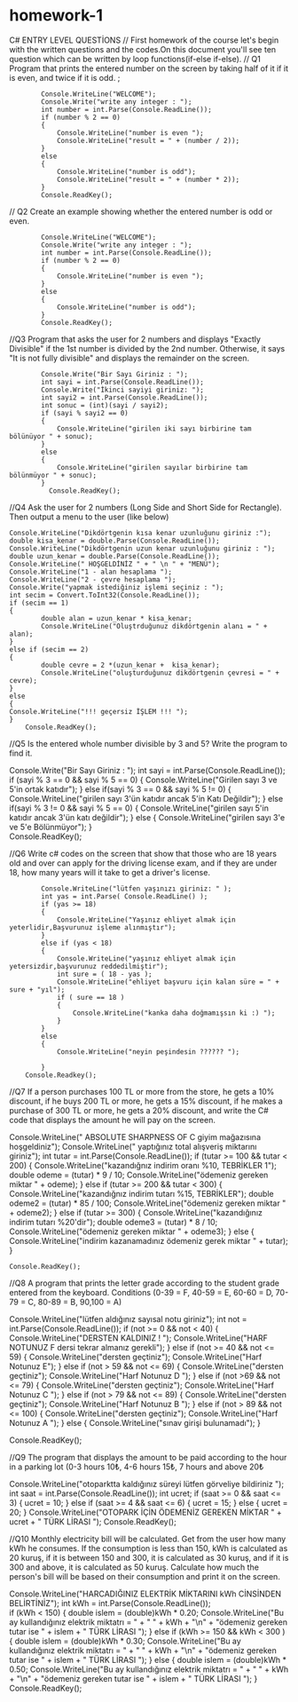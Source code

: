 # homework-1
C# ENTRY LEVEL QUESTİONS
// First homework of the course let's begin with the written questions and the codes.On this document you'll see ten question which can be written by loop functions(if-else if-else).
//   Q1 Program that prints the entered number on the screen by taking half of it if it is even, and twice if it is odd. ;


            Console.WriteLine("WELCOME");
            Console.Write("write any integer : ");
            int number = int.Parse(Console.ReadLine());
            if (number % 2 == 0)
            {
                Console.WriteLine("number is even ");
                Console.WriteLine("result = " + (number / 2));
            }
            else
            {
                Console.WriteLine("number is odd");
                Console.WriteLine("result = " + (number * 2));
            }
            Console.ReadKey();

// Q2 Create an example showing whether the entered number is odd or even.


            Console.WriteLine("WELCOME");
            Console.Write("write any integer : ");
            int number = int.Parse(Console.ReadLine());
            if (number % 2 == 0)
            {
                Console.WriteLine("number is even ");
            }
            else
            {
                Console.WriteLine("number is odd");
            }
            Console.ReadKey();

//Q3 Program that asks the user for 2 numbers and displays "Exactly Divisible" if the 1st number is divided by the 2nd number. Otherwise, it says "It is not fully divisible" and displays the remainder on the screen. 


            Console.Write("Bir Sayı Giriniz : ");
            int sayi = int.Parse(Console.ReadLine());
            Console.Write("İkinci sayiyi giriniz: ");
            int sayi2 = int.Parse(Console.ReadLine());
            int sonuc = (int)(sayi / sayi2);
            if (sayi % sayi2 == 0)
            {
                Console.WriteLine("girilen iki sayı birbirine tam bölünüyor " + sonuc);
            }
            else
            {
                Console.WriteLine("girilen sayılar birbirine tam bölünmüyor " + sonuc);
            }
              Console.ReadKey();

//Q4 Ask the user for 2 numbers (Long Side and Short Side for Rectangle). Then output a menu to the user (like below)



	Console.WriteLine("Dikdörtgenin kısa kenar uzunluğunu giriniz :");
	double kisa_kenar = double.Parse(Console.ReadLine());
	Console.WriteLine("Dikdörtgenin uzun kenar uzunluğunu giriniz : ");
	double uzun_kenar = double.Parse(Console.ReadLine());
	Console.WriteLine(" HOŞGELDİNİZ " + " \n " + "MENÜ");
	Console.WriteLine("1 - alan hesaplama ");
	Console.WriteLine("2 - çevre hesaplama ");
	Console.Write("yapmak istediğiniz işlemi seçiniz : ");
	int secim = Convert.ToInt32(Console.ReadLine());
	if (secim == 1)
	{
    		double alan = uzun_kenar * kisa_kenar;
    		Console.WriteLine("Oluştrduğunuz dikdörtgenin alanı = " + alan);
	}
	else if (secim == 2)
	{
    		double cevre = 2 *(uzun_kenar +  kisa_kenar);
    		Console.WriteLine("oluşturduğunuz dikdörtgenin çevresi = " + cevre);
	}
	else
	{
    Console.WriteLine("!!! geçersiz İŞLEM !!! ");
	}
		Console.ReadKey();



//Q5 Is the entered whole number divisible by 3 and 5? Write the program to find it.


Console.Write("Bir Sayı Giriniz : ");
int sayi = int.Parse(Console.ReadLine());
if (sayi % 3 == 0 && sayi % 5 == 0)
{
    Console.WriteLine("Girilen sayı 3 ve 5'in ortak katıdır");
} 
else if(sayi % 3 == 0 && sayi % 5 != 0)
{
    Console.WriteLine("girilen sayı 3'ün katıdır ancak 5'in Katı Değildir");
}
else if(sayi % 3 != 0 &&  sayi % 5 == 0)
{
    Console.WriteLine("girilen sayı 5'in katıdır ancak 3'ün katı değildir");
}
else
{
    Console.WriteLine("girilen sayı 3'e ve 5'e Bölünmüyor");
}         
Console.ReadKey();


//Q6 Write c# codes on the screen that show that those who are 18 years old and over can apply for the driving license exam, and if they are under 18, how many years will it take to get a driver's license.


            Console.WriteLine("lütfen yaşınızı giriniz: " );
            int yas = int.Parse( Console.ReadLine() );
            if (yas >= 18)
            {
                Console.WriteLine("Yaşınız ehliyet almak için yeterlidir,Başvurunuz işleme alınmıştır");
            }
            else if (yas < 18)
            {
                Console.WriteLine("yaşınız ehliyet almak için yetersizdir,başvurunuz reddedilmiştir");
                int sure = ( 18 - yas );
                Console.WriteLine("ehliyet başvuru için kalan süre = " + sure + "yıl");
                if ( sure == 18 )
                {
                    Console.WriteLine("kanka daha doğmamışsın ki :) ");
                }
            }
            else
            {
                Console.WriteLine("neyin peşindesin ?????? ");  

            }
		Console.Readkey();

//Q7 If a person purchases 100 TL or more from the store, he gets a 10% discount, if he buys 200 TL or more, he gets a 15% discount, if he makes a purchase of 300 TL or more, he gets a 20% discount, and write the C# code that displays the amount he will pay on the screen.


Console.WriteLine(" ABSOLUTE SHARPNESS OF C giyim mağazısına hoşgeldiniz");
Console.WriteLine(" yaptığınız total alışveriş miktarını giriniz");
int tutar = int.Parse(Console.ReadLine());
if (tutar >= 100 && tutar < 200)
{
    Console.WriteLine("kazandığnız indirim oranı %10, TEBRİKLER 1");
    double odeme = (tutar) * 9 / 10;
    Console.WriteLine("ödemeniz gereken miktar " + odeme);
}
else if (tutar >= 200 && tutar < 300)
{
    Console.WriteLine("kazandığnız indirim tutarı %15, TEBRİKLER");
    double odeme2 = (tutar) * 85 / 100;
    Console.WriteLine("ödemeniz gereken miktar " + odeme2);
}
else if (tutar >= 300)
{
    Console.WriteLine("kazandığınız indirim tutarı %20'dir");
    double odeme3 = (tutar) * 8 / 10;
    Console.WriteLine("ödemeniz gereken miktar " + odeme3);
}
else
{
    Console.WriteLine("indirim kazanamadınız ödemeniz gerek miktar " + tutar);
}

    Console.ReadKey();

//Q8 A program that prints the letter grade according to the student grade entered from the keyboard. Conditions (0-39 = F, 40-59 = E, 60-60 = D, 70-79 = C, 80-89 = B, 90,100 = A)


Console.WriteLine("lütfen aldığınız sayısal notu giriniz");
int not = int.Parse(Console.ReadLine());
if (not >= 0 && not < 40)
{
    Console.WriteLine("DERSTEN KALDINIZ ! ");
    Console.WriteLine("HARF NOTUNUZ F dersi tekrar almanız gerekli");
}
else if (not >= 40 && not <= 59)
{
    Console.WriteLine("dersten geçtiniz");
    Console.WriteLine("Harf Notunuz E");
}
else if (not > 59 && not <= 69)
{
    Console.WriteLine("dersten geçtiniz");
    Console.WriteLine("Harf Notunuz D ");
}
else if (not >69 && not <= 79)
{
    Console.WriteLine("dersten geçtiniz");
    Console.WriteLine("Harf Notunuz C ");
}
else if (not > 79 && not <= 89)
{
    Console.WriteLine("dersten geçtiniz");
    Console.WriteLine("Harf Notunuz B ");
}
else if (not > 89 && not <= 100)
{
    Console.WriteLine("dersten geçtiniz");
    Console.WriteLine("Harf Notunuz A ");
}
else
{
    Console.WriteLine("sınav girişi bulunamadı");
}
                                           
Console.ReadKey();

//Q9 The program that displays the amount to be paid according to the hour in a parking lot (0-3 hours 10₺, 4-6 hours 15₺, 7 hours and above 20₺


Console.WriteLine("otoparktta kaldığınız süreyi lütfen görveliye bildiriniz ");
 int saat = int.Parse(Console.ReadLine());
 int ucret;
 if (saat >= 0 && saat <= 3)
 {
     ucret = 10;
 }
 else if (saat >= 4 && saat <= 6)
 {
     ucret = 15;
 }
 else 
 {
     ucret = 20;
 }
 Console.WriteLine("OTOPARK İÇİN ÖDEMENİZ GEREKEN MİKTAR " + ucret + " TÜRK LİRASI ");
 Console.ReadKey();

//Q10 Monthly electricity bill will be calculated. Get from the user how many kWh he consumes. If the consumption is less than 150, kWh is calculated as 20 kuruş, if it is between 150 and 300, it is calculated as 30 kuruş, and if it is 300 and above, it is calculated as 50 kuruş. Calculate how much the person's bill will be based on their consumption and print it on the screen.


Console.WriteLine("HARCADIĞINIZ ELEKTRİK MİKTARINI kWh CİNSİNDEN BELİRTİNİZ");
int kWh = int.Parse(Console.ReadLine());     
if (kWh < 150) 
{
    double islem = (double)kWh * 0.20;
    Console.WriteLine("Bu ay kullandığınız elektrik miktatrı = " + " " + kWh + "\n" +
        "ödemeniz gereken tutar ise " + islem + " TÜRK LİRASI ");
}
else if (kWh >= 150 && kWh < 300 )
{
    double islem = (double)kWh * 0.30;
    Console.WriteLine("Bu ay kullandığınız elektrik miktatrı = " + " " + kWh + "\n" +
        "ödemeniz gereken tutar ise " + islem + " TÜRK LİRASI ");
}
else
{
    double islem = (double)kWh * 0.50;
    Console.WriteLine("Bu ay kullandığınız elektrik miktatrı = " + " " + kWh + "\n" +
        "ödemeniz gereken tutar ise " + islem + " TÜRK LİRASI ");
}
Console.ReadKey();

